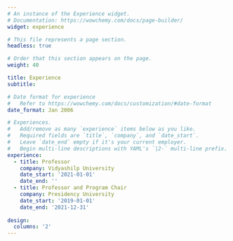 ```yaml
---
# An instance of the Experience widget.
# Documentation: https://wowchemy.com/docs/page-builder/
widget: experience

# This file represents a page section.
headless: true

# Order that this section appears on the page.
weight: 40

title: Experience
subtitle:

# Date format for experience
#   Refer to https://wowchemy.com/docs/customization/#date-format
date_format: Jan 2006

# Experiences.
#   Add/remove as many `experience` items below as you like.
#   Required fields are `title`, `company`, and `date_start`.
#   Leave `date_end` empty if it's your current employer.
#   Begin multi-line descriptions with YAML's `|2-` multi-line prefix.
experience:
  - title: Professor
    company: Vidyashilp University
    date_start: '2021-01-01'
    date_end: ''
  - title: Professor and Program Chair	 
    company: Presidency University 
    date_start: '2019-01-01'
    date_end: '2021-12-31'   
    
design:
  columns: '2'
---
```

